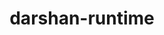 ---
title: "darshan-runtime"
layout: cache
categories: [package, develop]
meta: {"versions": ["3.4.4"], "compilers": ["gcc@=11.1.0"], "oss": ["ubuntu20.04"], "platforms": ["linux"], "targets": ["ppc64le", "x86_64_v3"], "stacks": ["data-vis-sdk", "e4s", "e4s-power", "root"], "num_specs": 17, "num_specs_by_stack": {"e4s-power": 5, "root": 17, "e4s": 5, "data-vis-sdk": 7}}
spec_details: [{"hash": "2m65a7pt7fbhxcqzzzs3qhktmsezmko3", "compiler": "gcc@=11.1.0", "versions": ["3.4.4"], "os": "ubuntu20.04", "platform": "linux", "target": "ppc64le", "variants": ["~apmpi", "~apmpi_sync", "~apxc", "build_system=autotools", "~hdf5", "+mpi", "~parallel-netcdf", "scheduler=NONE"], "stacks": ["e4s-power", "root"], "size": "-", "tarball": "https://binaries.spack.io/develop/build_cache/linux-ubuntu20.04-ppc64le/gcc-11.1.0/darshan-runtime-3.4.4/linux-ubuntu20.04-ppc64le-gcc-11.1.0-darshan-runtime-3.4.4-2m65a7pt7fbhxcqzzzs3qhktmsezmko3.spack"}, {"hash": "covm7djpu4bvhxijlgdknaf3fj4q4iuu", "compiler": "gcc@=11.1.0", "versions": ["3.4.4"], "os": "ubuntu20.04", "platform": "linux", "target": "ppc64le", "variants": ["~apmpi", "~apmpi_sync", "~apxc", "build_system=autotools", "~hdf5", "+mpi", "~parallel-netcdf", "scheduler=NONE"], "stacks": ["e4s-power", "root"], "size": "-", "tarball": "https://binaries.spack.io/develop/build_cache/linux-ubuntu20.04-ppc64le/gcc-11.1.0/darshan-runtime-3.4.4/linux-ubuntu20.04-ppc64le-gcc-11.1.0-darshan-runtime-3.4.4-covm7djpu4bvhxijlgdknaf3fj4q4iuu.spack"}, {"hash": "lotwodxgq6rljcaozs5yedoeelxmoiia", "compiler": "gcc@=11.1.0", "versions": ["3.4.4"], "os": "ubuntu20.04", "platform": "linux", "target": "ppc64le", "variants": ["~apmpi", "~apmpi_sync", "~apxc", "build_system=autotools", "~hdf5", "+mpi", "~parallel-netcdf", "scheduler=NONE"], "stacks": ["e4s-power", "root"], "size": "-", "tarball": "https://binaries.spack.io/develop/build_cache/linux-ubuntu20.04-ppc64le/gcc-11.1.0/darshan-runtime-3.4.4/linux-ubuntu20.04-ppc64le-gcc-11.1.0-darshan-runtime-3.4.4-lotwodxgq6rljcaozs5yedoeelxmoiia.spack"}, {"hash": "mbix76ohbgfx3w235sxgtnhw6so5jxbc", "compiler": "gcc@=11.1.0", "versions": ["3.4.4"], "os": "ubuntu20.04", "platform": "linux", "target": "ppc64le", "variants": ["~apmpi", "~apmpi_sync", "~apxc", "build_system=autotools", "~hdf5", "+mpi", "~parallel-netcdf", "scheduler=NONE"], "stacks": ["e4s-power", "root"], "size": "-", "tarball": "https://binaries.spack.io/develop/build_cache/linux-ubuntu20.04-ppc64le/gcc-11.1.0/darshan-runtime-3.4.4/linux-ubuntu20.04-ppc64le-gcc-11.1.0-darshan-runtime-3.4.4-mbix76ohbgfx3w235sxgtnhw6so5jxbc.spack"}, {"hash": "jkkkm2my7yoi3l45nwt67tlmzyn6kzwk", "compiler": "gcc@=11.1.0", "versions": ["3.4.4"], "os": "ubuntu20.04", "platform": "linux", "target": "ppc64le", "variants": ["~apmpi", "~apmpi_sync", "~apxc", "build_system=autotools", "~hdf5", "+mpi", "~parallel-netcdf", "scheduler=NONE"], "stacks": ["e4s-power", "root"], "size": "-", "tarball": "https://binaries.spack.io/develop/build_cache/linux-ubuntu20.04-ppc64le/gcc-11.1.0/darshan-runtime-3.4.4/linux-ubuntu20.04-ppc64le-gcc-11.1.0-darshan-runtime-3.4.4-jkkkm2my7yoi3l45nwt67tlmzyn6kzwk.spack"}, {"hash": "gzjigt274f3lsaau6yfkd6rdd3plnlen", "compiler": "gcc@=11.1.0", "versions": ["3.4.4"], "os": "ubuntu20.04", "platform": "linux", "target": "x86_64_v3", "variants": ["~apmpi", "~apmpi_sync", "~apxc", "build_system=autotools", "~hdf5", "+mpi", "~parallel-netcdf", "scheduler=NONE"], "stacks": ["e4s", "root"], "size": "-", "tarball": "https://binaries.spack.io/develop/build_cache/linux-ubuntu20.04-x86_64_v3/gcc-11.1.0/darshan-runtime-3.4.4/linux-ubuntu20.04-x86_64_v3-gcc-11.1.0-darshan-runtime-3.4.4-gzjigt274f3lsaau6yfkd6rdd3plnlen.spack"}, {"hash": "fibpne6t5f5qi5qysq62hb3qw4ttzczq", "compiler": "gcc@=11.1.0", "versions": ["3.4.4"], "os": "ubuntu20.04", "platform": "linux", "target": "x86_64_v3", "variants": ["~apmpi", "~apmpi_sync", "~apxc", "build_system=autotools", "~hdf5", "+mpi", "~parallel-netcdf", "scheduler=NONE"], "stacks": ["data-vis-sdk", "root"], "size": "-", "tarball": "https://binaries.spack.io/develop/build_cache/linux-ubuntu20.04-x86_64_v3/gcc-11.1.0/darshan-runtime-3.4.4/linux-ubuntu20.04-x86_64_v3-gcc-11.1.0-darshan-runtime-3.4.4-fibpne6t5f5qi5qysq62hb3qw4ttzczq.spack"}, {"hash": "hx3hgifozydfzp74jhkcvhy623cohrde", "compiler": "gcc@=11.1.0", "versions": ["3.4.4"], "os": "ubuntu20.04", "platform": "linux", "target": "x86_64_v3", "variants": ["~apmpi", "~apmpi_sync", "~apxc", "build_system=autotools", "~hdf5", "+mpi", "~parallel-netcdf", "scheduler=NONE"], "stacks": ["e4s", "root"], "size": "-", "tarball": "https://binaries.spack.io/develop/build_cache/linux-ubuntu20.04-x86_64_v3/gcc-11.1.0/darshan-runtime-3.4.4/linux-ubuntu20.04-x86_64_v3-gcc-11.1.0-darshan-runtime-3.4.4-hx3hgifozydfzp74jhkcvhy623cohrde.spack"}, {"hash": "l4xr4dfylhx2cjbizuyw4cvyjqfbjlku", "compiler": "gcc@=11.1.0", "versions": ["3.4.4"], "os": "ubuntu20.04", "platform": "linux", "target": "x86_64_v3", "variants": ["~apmpi", "~apmpi_sync", "~apxc", "build_system=autotools", "~hdf5", "+mpi", "~parallel-netcdf", "scheduler=NONE"], "stacks": ["e4s", "root"], "size": "-", "tarball": "https://binaries.spack.io/develop/build_cache/linux-ubuntu20.04-x86_64_v3/gcc-11.1.0/darshan-runtime-3.4.4/linux-ubuntu20.04-x86_64_v3-gcc-11.1.0-darshan-runtime-3.4.4-l4xr4dfylhx2cjbizuyw4cvyjqfbjlku.spack"}, {"hash": "7zn25qnt5frminc2rlg5s36dia3x7umg", "compiler": "gcc@=11.1.0", "versions": ["3.4.4"], "os": "ubuntu20.04", "platform": "linux", "target": "x86_64_v3", "variants": ["~apmpi", "~apmpi_sync", "~apxc", "build_system=autotools", "~hdf5", "+mpi", "~parallel-netcdf", "scheduler=NONE"], "stacks": ["data-vis-sdk", "root"], "size": "-", "tarball": "https://binaries.spack.io/develop/build_cache/linux-ubuntu20.04-x86_64_v3/gcc-11.1.0/darshan-runtime-3.4.4/linux-ubuntu20.04-x86_64_v3-gcc-11.1.0-darshan-runtime-3.4.4-7zn25qnt5frminc2rlg5s36dia3x7umg.spack"}, {"hash": "llzavepvgso3wim7p3xboewjilvm4lqf", "compiler": "gcc@=11.1.0", "versions": ["3.4.4"], "os": "ubuntu20.04", "platform": "linux", "target": "x86_64_v3", "variants": ["~apmpi", "~apmpi_sync", "~apxc", "build_system=autotools", "~hdf5", "+mpi", "~parallel-netcdf", "scheduler=NONE"], "stacks": ["data-vis-sdk", "root"], "size": "-", "tarball": "https://binaries.spack.io/develop/build_cache/linux-ubuntu20.04-x86_64_v3/gcc-11.1.0/darshan-runtime-3.4.4/linux-ubuntu20.04-x86_64_v3-gcc-11.1.0-darshan-runtime-3.4.4-llzavepvgso3wim7p3xboewjilvm4lqf.spack"}, {"hash": "4ejoxkrwmfww2gsreiin4pdvgpu5t55b", "compiler": "gcc@=11.1.0", "versions": ["3.4.4"], "os": "ubuntu20.04", "platform": "linux", "target": "x86_64_v3", "variants": ["~apmpi", "~apmpi_sync", "~apxc", "build_system=autotools", "~hdf5", "+mpi", "~parallel-netcdf", "scheduler=NONE"], "stacks": ["data-vis-sdk", "root"], "size": "-", "tarball": "https://binaries.spack.io/develop/build_cache/linux-ubuntu20.04-x86_64_v3/gcc-11.1.0/darshan-runtime-3.4.4/linux-ubuntu20.04-x86_64_v3-gcc-11.1.0-darshan-runtime-3.4.4-4ejoxkrwmfww2gsreiin4pdvgpu5t55b.spack"}, {"hash": "g5fzmjzfgi35rcfuopmjkidasidt4bak", "compiler": "gcc@=11.1.0", "versions": ["3.4.4"], "os": "ubuntu20.04", "platform": "linux", "target": "x86_64_v3", "variants": ["~apmpi", "~apmpi_sync", "~apxc", "build_system=autotools", "~hdf5", "+mpi", "~parallel-netcdf", "scheduler=NONE"], "stacks": ["data-vis-sdk", "root"], "size": "-", "tarball": "https://binaries.spack.io/develop/build_cache/linux-ubuntu20.04-x86_64_v3/gcc-11.1.0/darshan-runtime-3.4.4/linux-ubuntu20.04-x86_64_v3-gcc-11.1.0-darshan-runtime-3.4.4-g5fzmjzfgi35rcfuopmjkidasidt4bak.spack"}, {"hash": "pksvjrh25e5xzv47jdwm7vp66xso6aqi", "compiler": "gcc@=11.1.0", "versions": ["3.4.4"], "os": "ubuntu20.04", "platform": "linux", "target": "x86_64_v3", "variants": ["~apmpi", "~apmpi_sync", "~apxc", "build_system=autotools", "~hdf5", "+mpi", "~parallel-netcdf", "scheduler=NONE"], "stacks": ["e4s", "root"], "size": "-", "tarball": "https://binaries.spack.io/develop/build_cache/linux-ubuntu20.04-x86_64_v3/gcc-11.1.0/darshan-runtime-3.4.4/linux-ubuntu20.04-x86_64_v3-gcc-11.1.0-darshan-runtime-3.4.4-pksvjrh25e5xzv47jdwm7vp66xso6aqi.spack"}, {"hash": "sircb7o4zim3w4c6sp4mgga73xhx6l2e", "compiler": "gcc@=11.1.0", "versions": ["3.4.4"], "os": "ubuntu20.04", "platform": "linux", "target": "x86_64_v3", "variants": ["~apmpi", "~apmpi_sync", "~apxc", "build_system=autotools", "~hdf5", "+mpi", "~parallel-netcdf", "scheduler=NONE"], "stacks": ["data-vis-sdk", "root"], "size": "-", "tarball": "https://binaries.spack.io/develop/build_cache/linux-ubuntu20.04-x86_64_v3/gcc-11.1.0/darshan-runtime-3.4.4/linux-ubuntu20.04-x86_64_v3-gcc-11.1.0-darshan-runtime-3.4.4-sircb7o4zim3w4c6sp4mgga73xhx6l2e.spack"}, {"hash": "qjxwoj422aoe72hr7utplqhzzjl4bhdw", "compiler": "gcc@=11.1.0", "versions": ["3.4.4"], "os": "ubuntu20.04", "platform": "linux", "target": "x86_64_v3", "variants": ["~apmpi", "~apmpi_sync", "~apxc", "build_system=autotools", "~hdf5", "+mpi", "~parallel-netcdf", "scheduler=NONE"], "stacks": ["data-vis-sdk", "root"], "size": "-", "tarball": "https://binaries.spack.io/develop/build_cache/linux-ubuntu20.04-x86_64_v3/gcc-11.1.0/darshan-runtime-3.4.4/linux-ubuntu20.04-x86_64_v3-gcc-11.1.0-darshan-runtime-3.4.4-qjxwoj422aoe72hr7utplqhzzjl4bhdw.spack"}, {"hash": "yi5snybqodzbfc6vpuu6ni7qkp5vs2un", "compiler": "gcc@=11.1.0", "versions": ["3.4.4"], "os": "ubuntu20.04", "platform": "linux", "target": "x86_64_v3", "variants": ["~apmpi", "~apmpi_sync", "~apxc", "build_system=autotools", "~hdf5", "+mpi", "~parallel-netcdf", "scheduler=NONE"], "stacks": ["e4s", "root"], "size": "-", "tarball": "https://binaries.spack.io/develop/build_cache/linux-ubuntu20.04-x86_64_v3/gcc-11.1.0/darshan-runtime-3.4.4/linux-ubuntu20.04-x86_64_v3-gcc-11.1.0-darshan-runtime-3.4.4-yi5snybqodzbfc6vpuu6ni7qkp5vs2un.spack"}]
---
